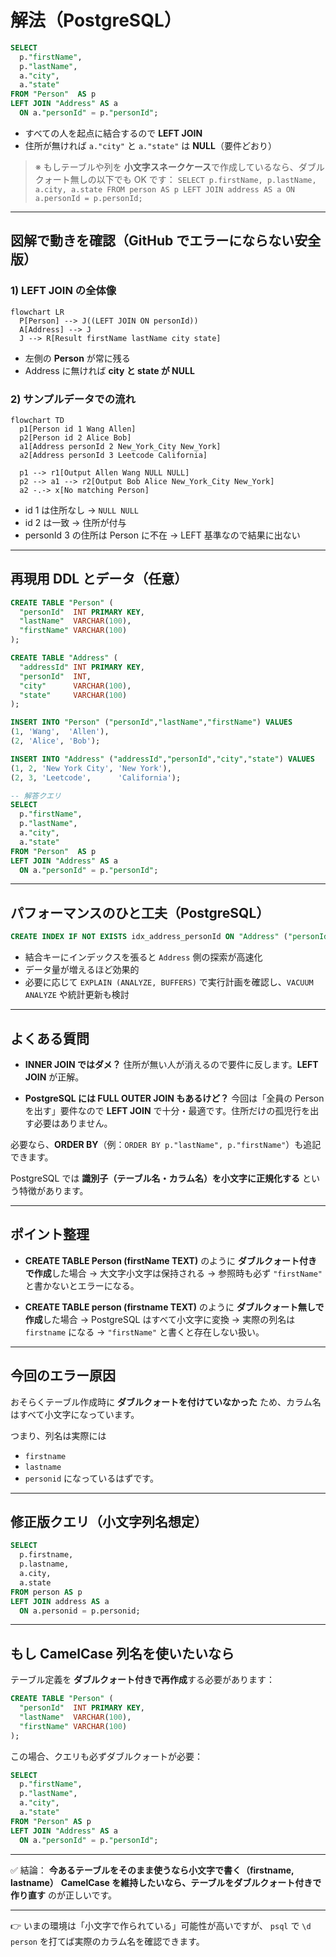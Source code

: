 # 解法（PostgreSQL）

```sql
SELECT
  p."firstName",
  p."lastName",
  a."city",
  a."state"
FROM "Person"  AS p
LEFT JOIN "Address" AS a
  ON a."personId" = p."personId";
```

- すべての人を起点に結合するので **LEFT JOIN**
- 住所が無ければ `a."city"` と `a."state"` は **NULL**（要件どおり）

> ※ もしテーブルや列を **小文字スネークケース**で作成しているなら、ダブルクォート無しの以下でも OK です：
> `SELECT
  p.firstName,
  p.lastName,
  a.city,
  a.state
FROM person AS p
LEFT JOIN address AS a
  ON a.personId = p.personId;`

---

## 図解で動きを確認（GitHub でエラーにならない安全版）

### 1) LEFT JOIN の全体像

```mermaid
flowchart LR
  P[Person] --> J((LEFT JOIN ON personId))
  A[Address] --> J
  J --> R[Result firstName lastName city state]
```

- 左側の **Person** が常に残る
- Address に無ければ **city と state が NULL**

### 2) サンプルデータでの流れ

```mermaid
flowchart TD
  p1[Person id 1 Wang Allen]
  p2[Person id 2 Alice Bob]
  a1[Address personId 2 New_York_City New_York]
  a2[Address personId 3 Leetcode California]

  p1 --> r1[Output Allen Wang NULL NULL]
  p2 --> a1 --> r2[Output Bob Alice New_York_City New_York]
  a2 -.-> x[No matching Person]
```

- id 1 は住所なし → `NULL NULL`
- id 2 は一致 → 住所が付与
- personId 3 の住所は Person に不在 → LEFT 基準なので結果に出ない

---

## 再現用 DDL とデータ（任意）

```sql
CREATE TABLE "Person" (
  "personId"  INT PRIMARY KEY,
  "lastName"  VARCHAR(100),
  "firstName" VARCHAR(100)
);

CREATE TABLE "Address" (
  "addressId" INT PRIMARY KEY,
  "personId"  INT,
  "city"      VARCHAR(100),
  "state"     VARCHAR(100)
);

INSERT INTO "Person" ("personId","lastName","firstName") VALUES
(1, 'Wang',  'Allen'),
(2, 'Alice', 'Bob');

INSERT INTO "Address" ("addressId","personId","city","state") VALUES
(1, 2, 'New York City', 'New York'),
(2, 3, 'Leetcode',      'California');

-- 解答クエリ
SELECT
  p."firstName",
  p."lastName",
  a."city",
  a."state"
FROM "Person"  AS p
LEFT JOIN "Address" AS a
  ON a."personId" = p."personId";
```

---

## パフォーマンスのひと工夫（PostgreSQL）

```sql
CREATE INDEX IF NOT EXISTS idx_address_personId ON "Address" ("personId");
```

- 結合キーにインデックスを張ると `Address` 側の探索が高速化
- データ量が増えるほど効果的
- 必要に応じて `EXPLAIN (ANALYZE, BUFFERS)` で実行計画を確認し、`VACUUM ANALYZE` や統計更新も検討

---

## よくある質問

- **INNER JOIN ではダメ？**
  住所が無い人が消えるので要件に反します。**LEFT JOIN** が正解。

- **PostgreSQL には FULL OUTER JOIN もあるけど？**
  今回は「全員の Person を出す」要件なので **LEFT JOIN** で十分・最適です。住所だけの孤児行を出す必要はありません。

必要なら、**ORDER BY**（例：`ORDER BY p."lastName", p."firstName"`）も追記できます。

PostgreSQL では **識別子（テーブル名・カラム名）を小文字に正規化する** という特徴があります。

---

## ポイント整理

- **CREATE TABLE Person (firstName TEXT)** のように **ダブルクォート付きで作成**した場合
  → 大文字小文字は保持される → 参照時も必ず `"firstName"` と書かないとエラーになる。

- **CREATE TABLE person (firstname TEXT)** のように **ダブルクォート無しで作成**した場合
  → PostgreSQL はすべて小文字に変換 → 実際の列名は `firstname` になる → `"firstName"` と書くと存在しない扱い。

---

## 今回のエラー原因

おそらくテーブル作成時に **ダブルクォートを付けていなかった** ため、カラム名はすべて小文字になっています。

つまり、列名は実際には

- `firstname`
- `lastname`
- `personid`
  になっているはずです。

---

## 修正版クエリ（小文字列名想定）

```sql
SELECT
  p.firstname,
  p.lastname,
  a.city,
  a.state
FROM person AS p
LEFT JOIN address AS a
  ON a.personid = p.personid;
```

---

## もし CamelCase 列名を使いたいなら

テーブル定義を **ダブルクォート付きで再作成**する必要があります：

```sql
CREATE TABLE "Person" (
  "personId"  INT PRIMARY KEY,
  "lastName"  VARCHAR(100),
  "firstName" VARCHAR(100)
);
```

この場合、クエリも必ずダブルクォートが必要：

```sql
SELECT
  p."firstName",
  p."lastName",
  a."city",
  a."state"
FROM "Person" AS p
LEFT JOIN "Address" AS a
  ON a."personId" = p."personId";
```

---

✅ 結論：
**今あるテーブルをそのまま使うなら小文字で書く（firstname, lastname）**
**CamelCase を維持したいなら、テーブルをダブルクォート付きで作り直す** のが正しいです。

---

👉 いまの環境は「小文字で作られている」可能性が高いですが、
`psql` で `\d person` を打てば実際のカラム名を確認できます。
